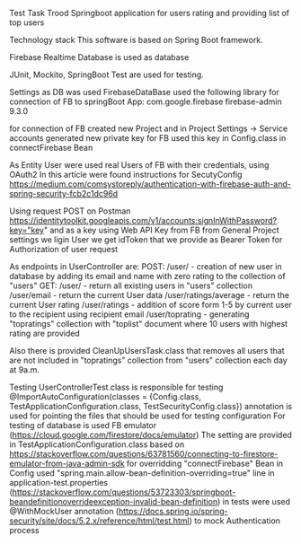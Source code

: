 Test Task Trood
Springboot application for users rating and providing list of top users

Technology stack
This software is based on Spring Boot framework.

Firebase Realtime Database is used as database

JUnit, Mockito, SpringBoot Test are used for testing.

Settings
as DB was used FirebaseDataBase
used the following library for connection of FB to springBoot App:
<dependency>
  <groupId>com.google.firebase</groupId>
  <artifactId>firebase-admin</artifactId>
  <version>9.3.0</version>
</dependency>

for connection of FB created new Project and in Project Settings -> Service accounts generated new private key for FB
used this key in Config.class in connectFirebase Bean

As Entity User were used real Users of FB with their credentials, using OAuth2 
In this article were found instructions for SecutyConfig https://medium.com/comsystoreply/authentication-with-firebase-auth-and-spring-security-fcb2c1dc96d

Using request POST on Postman https://identitytoolkit.googleapis.com/v1/accounts:signInWithPassword?key="key"
and as a key using Web API Key from FB from General Project settings we ligin User
we get idToken that we provide as Bearer Token for Authorization of user request

As endpoints in UserController are:
POST: /user/ - creation of new user in database by adding its email and name with zero rating to the collection of "users"
GET: /user/ - return all existing users in "users" collection
/user/email - return the current User data
/user/ratings/average - return the current User rating
/user/ratings - addition of score form 1-5 by current user to the recipient using recipient email 
/user/toprating - generating "topratings" collection with "toplist" document where 10 users with highest rating are provided

Also there is provided CleanUpUsersTask.class that removes all users that are not included in "topratings" collection from "users" collection each day at 9a.m.

Testing 
UserControllerTest.class is responsible for testing 
@ImportAutoConfiguration(classes = {Config.class, TestApplicationConfiguration.class, TestSecurityConfig.class}) annotation is used for pointing the files 
that should be used for testing configuration
For testing of database is used FB emulator (https://cloud.google.com/firestore/docs/emulator)
The setting are provided in TestApplicationConfiguration.class based on https://stackoverflow.com/questions/63781560/connecting-to-firestore-emulator-from-java-admin-sdk
for overridding "connectFirebase" Bean in Config used "spring.main.allow-bean-definition-overriding=true" line in application-test.properties
(https://stackoverflow.com/questions/53723303/springboot-beandefinitionoverrideexception-invalid-bean-definition)
in tests were used @WithMockUser annotation (https://docs.spring.io/spring-security/site/docs/5.2.x/reference/html/test.html) to mock Authentication process





